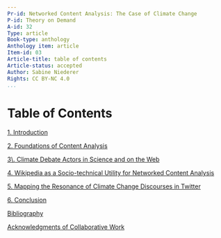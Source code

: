 ```yaml
---
Pr-id: Networked Content Analysis: The Case of Climate Change
P-id: Theory on Demand
A-id: 32
Type: article
Book-type: anthology
Anthology item: article
Item-id: 03
Article-title: table of contents
Article-status: accepted
Author: Sabine Niederer
Rights: CC BY-NC 4.0
...
```



# Table of Contents

<a href="ch004.xhtml">1. Introduction</a>

<a href="ch005.xhtml">2\. Foundations of Content Analysis</a>

<a href="ch006.xhtml">
3\. Climate Debate Actors in Science and on the Web</a>

<a href="ch007.xhtml">4\. Wikipedia as a Socio-technical Utility for Networked Content Analysis</a>

<a href="ch008.xhtml">5\. Mapping the Resonance of Climate Change Discourses in Twitter</a>

<a href="ch009.xhtml">6\. Conclusion</a>

<a href="ch010.xhtml">Bibliography</a>

<a href="ch011.xhtml">Acknowledgments of Collaborative Work</a>
